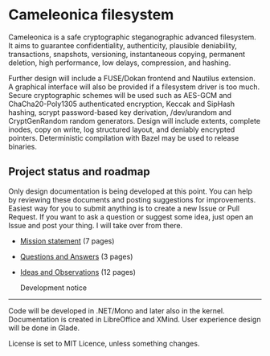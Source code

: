   Cameleonica filesystem
==========================

Cameleonica is a safe cryptographic steganographic advanced filesystem. It aims to guarantee confidentiality, authenticity, plausible deniability, transactions, snapshots, versioning, instantaneous copying, permanent deletion, high performance, low delays, compression, and hashing.

Further design will include a FUSE/Dokan frontend and Nautilus extension. A graphical interface will also be provided if a filesystem driver is too much. Secure cryptographic schemes will be used such as AES-GCM and ChaCha20-Poly1305 authenticated encryption, Keccak and SipHash hashing, scrypt password-based key derivation, /dev/urandom and CryptGenRandom random generators. Design will include extents, complete inodes, copy on write, log structured layout, and deniably encrypted pointers. Deterministic compilation with Bazel may be used to release binaries. 

  Project status and roadmap
------------------------------

Only design documentation is being developed at this point. You can help by reviewing these documents and posting suggestions for improvements. Easiest way for you to submit anything is to create a new Issue or Pull Request. If you want to ask a question or suggest some idea, just open an Issue and post your thing. I will take over from there.

- [Mission statement](documentation/mission.pdf) (7 pages)
- [Questions and Answers](documentation/responses.pdf) (3 pages)
- [Ideas and Observations](documentation/ideas.pdf) (12 pages)

  Development notice
----------------------

Code will be developed in .NET/Mono and later also in the kernel. Documentation is created in LibreOffice and XMind. User experience design will be done in Glade.

License is set to MIT Licence, unless something changes.
